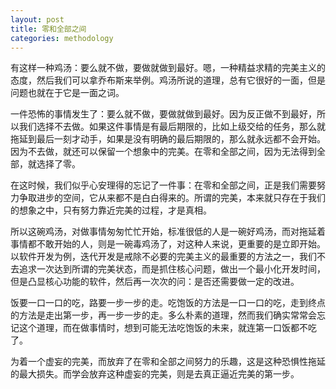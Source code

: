 ```yaml
---
layout: post
title: 零和全部之间
categories: methodology
---
```


有这样一种鸡汤：要么就不做，要做就做到最好。嗯，一种精益求精的完美主义的态度，然后我们可以拿乔布斯来举例。鸡汤所说的道理，总有它很好的一面，但是问题也就在于它是一面之词。

一件恐怖的事情发生了：要么就不做，要做就做到最好。因为反正做不到最好，所以我们选择不去做。如果这件事情是有最后期限的，比如上级交给的任务，那么就拖延到最后一刻才动手，如果是没有明确的最后期限的，那么就永远都不会开始。因为不去做，就还可以保留一个想象中的完美。在零和全部之间，因为无法得到全部，就选择了零。

在这时候，我们似乎心安理得的忘记了一件事：在零和全部之间，正是我们需要努力争取进步的空间，它从来都不是白白得来的。所谓的完美，本来就只存在于我们的想象之中，只有努力靠近完美的过程，才是真相。

所以这碗鸡汤，对做事情匆匆忙忙开始，标准很低的人是一碗好鸡汤，而对拖延着事情都不敢开始的人，则是一碗毒鸡汤了，对这种人来说，更重要的是立即开始。以软件开发为例，迭代开发是戒除不必要的完美主义的最重要的方法之一，我们不去追求一次达到所谓的完美状态，而是抓住核心问题，做出一个最小化开发时间，但是凸显核心功能的软件，然后再一次次的问：是否还需要做一定的改进。

饭要一口一口的吃，路要一步一步的走。吃饱饭的方法是一口一口的吃，走到终点的方法是走出第一步，再一步一步的走。多么朴素的道理，然而我们确实常常会忘记这个道理，而在做事情时，想到可能无法吃饱饭的未来，就连第一口饭都不吃了。

为着一个虚妄的完美，而放弃了在零和全部之间努力的乐趣，这是这种恐惧性拖延的最大损失。而学会放弃这种虚妄的完美，则是去真正逼近完美的第一步。